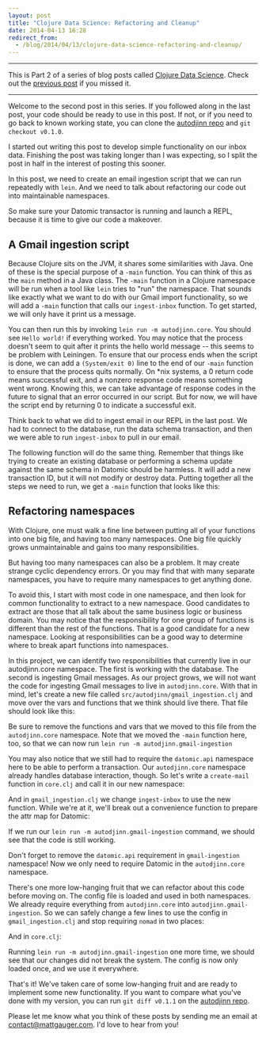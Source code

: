 ```yaml
---
layout: post
title: "Clojure Data Science: Refactoring and Cleanup"
date: 2014-04-13 16:28
redirect_from:
  - /blog/2014/04/13/clojure-data-science-refactoring-and-cleanup/
---
```


---

This is Part 2 of a series of blog posts called [Clojure Data Science](/blog/categories/clojure-data-science). Check out the [previous post](/blog/2014/03/30/clojure-data-science-ingesting-your-gmail-inbox/) if you missed it.

---

Welcome to the second post in this series. If you followed along in the last post, your code should be ready to use in this post. If not, or if you need to go back to known working state, you can clone the [autodjinn repo](https://github.com/mathias/autodjinn) and `git checkout v0.1.0`.

I started out writing this post to develop simple functionality on our inbox data. Finishing the post was taking longer than I was expecting, so I split the post in half in the interest of posting this sooner.

In this post, we need to create an email ingestion script that we can run repeatedly with `lein`. And we need to talk about refactoring our code out into maintainable namespaces.

So make sure your Datomic transactor is running and launch a REPL, because it is time to give our code a makeover.

## A Gmail ingestion script

Because Clojure sits on the JVM, it shares some similarities with Java. One of these is the special purpose of a `-main` function. You can think of this as the `main` method in a Java class. The `-main` function in a Clojure namespace will be run when a tool like `lein` tries to "run" the namespace. That sounds like exactly what we want to do with our Gmail import functionality, so we will add a `-main` function that calls our `ingest-inbox` function. To get started, we will only have it print us a message.

<script src="https://gist.github.com/mathias/9965864.js"></script>

You can then run this by invoking `lein run -m autodjinn.core`. You should see `Hello world!` if everything worked. You may notice that the process doesn't seem to quit after it prints the hello world message -- this seems to be problem with Leiningen. To ensure that our process ends when the script is done, we can add a `(System/exit 0)` line to the end of our `-main` function to ensure that the process quits normally. On *nix systems, a 0 return code means successful exit, and a nonzero response code means something went wrong. Knowing this, we can take advantage of response codes in the future to signal that an error occurred in our script. But for now, we will have the script end by returning 0 to indicate a successful exit.

Think back to what we did to ingest email in our REPL in the last post. We had to connect to the database, run the data schema transaction, and then we were able to run `ingest-inbox` to pull in our email.

The following function will do the same thing. Remember that things like trying to create an existing database or performing a schema update against the same schema in Datomic should be harmless. It will add a new transaction ID, but it will not modify or destroy data. Putting together all the steps we need to run, we get a `-main` function that looks like this:

<script src="https://gist.github.com/mathias/9965933.js"></script>

## Refactoring namespaces

With Clojure, one must walk a fine line between putting all of your functions into one big file, and having too many namespaces. One big file quickly grows unmaintainable and gains too many responsibilities.

But having too many namespaces can also be a problem. It may create strange cyclic dependency errors. Or you may find that with many separate namespaces, you have to require many namespaces to get anything done.

To avoid this, I start with most code in one namespace, and then look for common functionality to extract to a new namespace. Good candidates to extract are those that all talk about the same business logic or business domain. You may notice that the responsibility for one group of functions is different than the rest of the functions. That is a good candidate for a new namespace. Looking at responsibilities can be a good way to determine where to break apart functions into namespaces.

In this project, we can identify two responsibilities that currently live in our autodjinn.core namespace. The first is working with the database. The second is ingesting Gmail messages. As our project grows, we will not want the code for ingesting Gmail messages to live in `autodjinn.core`. With that in mind, let's create a new file called `src/autodjinn/gmail_ingestion.clj` and move over the vars and functions that we think should live there. That file should look like this:

<script src="https://gist.github.com/mathias/9966207.js"></script>

Be sure to remove the functions and vars that we moved to this file from the `autodjinn.core` namespace. Note that we moved the `-main` function here, too, so that we can now run `lein run -m autodjinn.gmail-ingestion`

You may also notice that we still had to require the `datomic.api` namespace here to be able to perform a transaction. Our `autodjinn.core` namespace already handles database interaction, though. So let's write a `create-mail` function in `core.clj` and call it in our new namespace:

<script src="https://gist.github.com/mathias/9966294.js"></script>

And in `gmail_ingestion.clj` we change `ingest-inbox` to use the new function. While we're at it, we'll break out a convenience function to prepare the attr map for Datomic:

<script src="https://gist.github.com/mathias/9966304.js"></script>

If we run our `lein run -m autodjinn.gmail-ingestion` command, we should see that the code is still working.

Don't forget to remove the `datomic.api` requirement in `gmail-ingestion` namespace! Now we only need to require Datomic in the `autodjinn.core` namespace.

There's one more low-hanging fruit that we can refactor about this code before moving on. The config file is loaded and used in both namespaces. We already require everything from `autodjinn.core` into `autodjinn.gmail-ingestion`. So we can safely change a few lines to use the config in `gmail_ingestion.clj` and stop requiring `nomad` in two places:

<script src="https://gist.github.com/mathias/9966372.js"></script>

And in `core.clj`:

<script src="https://gist.github.com/mathias/9966384.js"></script>

Running `lein run -m autodjinn.gmail-ingestion` one more time, we should see that our changes did not break the system. The config is now only loaded once, and we use it everywhere.

That's it! We've taken care of some low-hanging fruit and are ready to implement some new functionality. If you want to compare what you've done with my version, you can run `git diff v0.1.1` on the [autodjinn repo](https://github.com/mathias/autodjinn).

Please let me know what you think of these posts by sending me an email at [contact@mattgauger.com](mailto:contact@mattgauger.com). I'd love to hear from you!
